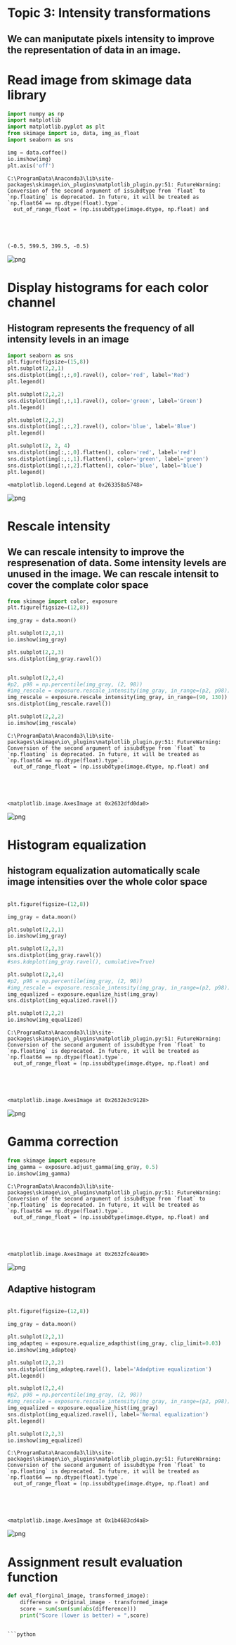 # Topic 3: Intensity transformations
## We can maniputate pixels intensity to improve the representation of data in an image. 

# Read image from skimage data library


```python
import numpy as np
import matplotlib
import matplotlib.pyplot as plt
from skimage import io, data, img_as_float
import seaborn as sns
```


```python
img = data.coffee()
io.imshow(img)
plt.axis('off')
```

    C:\ProgramData\Anaconda3\lib\site-packages\skimage\io\_plugins\matplotlib_plugin.py:51: FutureWarning: Conversion of the second argument of issubdtype from `float` to `np.floating` is deprecated. In future, it will be treated as `np.float64 == np.dtype(float).type`.
      out_of_range_float = (np.issubdtype(image.dtype, np.float) and





    (-0.5, 599.5, 399.5, -0.5)




    
![png](output_3_2.png)
    


# Display histograms for each color channel
## Histogram represents the frequency of all intensity levels in an image


```python
import seaborn as sns
plt.figure(figsize=(15,8))
plt.subplot(2,2,1)
sns.distplot(img[:,:,0].ravel(), color='red', label='Red')
plt.legend()

plt.subplot(2,2,2)
sns.distplot(img[:,:,1].ravel(), color='green', label='Green')
plt.legend()

plt.subplot(2,2,3)
sns.distplot(img[:,:,2].ravel(), color='blue', label='Blue')
plt.legend()

plt.subplot(2, 2, 4)
sns.distplot(img[:,:,0].flatten(), color='red', label='red')
sns.distplot(img[:,:,1].flatten(), color='green', label='green')
sns.distplot(img[:,:,2].flatten(), color='blue', label='blue')
plt.legend()
```




    <matplotlib.legend.Legend at 0x263358a5748>




    
![png](output_5_1.png)
    


# Rescale intensity 
## We can rescale intensity to improve the respresenation of data. Some intensity levels are unused in the image. We can rescale intensit to cover the complate color space


```python
from skimage import color, exposure
plt.figure(figsize=(12,8))

img_gray = data.moon()

plt.subplot(2,2,1)
io.imshow(img_gray)

plt.subplot(2,2,3)
sns.distplot(img_gray.ravel())


plt.subplot(2,2,4)
#p2, p98 = np.percentile(img_gray, (2, 98))
#img_rescale = exposure.rescale_intensity(img_gray, in_range=(p2, p98))
img_rescale = exposure.rescale_intensity(img_gray, in_range=(90, 130))
sns.distplot(img_rescale.ravel())

plt.subplot(2,2,2)
io.imshow(img_rescale)
```

    C:\ProgramData\Anaconda3\lib\site-packages\skimage\io\_plugins\matplotlib_plugin.py:51: FutureWarning: Conversion of the second argument of issubdtype from `float` to `np.floating` is deprecated. In future, it will be treated as `np.float64 == np.dtype(float).type`.
      out_of_range_float = (np.issubdtype(image.dtype, np.float) and





    <matplotlib.image.AxesImage at 0x2632dfd0da0>




    
![png](output_7_2.png)
    


# Histogram equalization
## histogram equalization automatically scale image intensities over the whole color space


```python

plt.figure(figsize=(12,8))

img_gray = data.moon()

plt.subplot(2,2,1)
io.imshow(img_gray)

plt.subplot(2,2,3)
sns.distplot(img_gray.ravel())
#sns.kdeplot(img_gray.ravel(), cumulative=True)

plt.subplot(2,2,4)
#p2, p98 = np.percentile(img_gray, (2, 98))
#img_rescale = exposure.rescale_intensity(img_gray, in_range=(p2, p98))
img_equalized = exposure.equalize_hist(img_gray)
sns.distplot(img_equalized.ravel())

plt.subplot(2,2,2)
io.imshow(img_equalized)
```

    C:\ProgramData\Anaconda3\lib\site-packages\skimage\io\_plugins\matplotlib_plugin.py:51: FutureWarning: Conversion of the second argument of issubdtype from `float` to `np.floating` is deprecated. In future, it will be treated as `np.float64 == np.dtype(float).type`.
      out_of_range_float = (np.issubdtype(image.dtype, np.float) and





    <matplotlib.image.AxesImage at 0x2632e3c9128>




    
![png](output_9_2.png)
    


# Gamma correction


```python
from skimage import exposure
img_gamma = exposure.adjust_gamma(img_gray, 0.5)
io.imshow(img_gamma)
```

    C:\ProgramData\Anaconda3\lib\site-packages\skimage\io\_plugins\matplotlib_plugin.py:51: FutureWarning: Conversion of the second argument of issubdtype from `float` to `np.floating` is deprecated. In future, it will be treated as `np.float64 == np.dtype(float).type`.
      out_of_range_float = (np.issubdtype(image.dtype, np.float) and





    <matplotlib.image.AxesImage at 0x2632fc4ea90>




    
![png](output_11_2.png)
    


## Adaptive histogram


```python

plt.figure(figsize=(12,8))

img_gray = data.moon()

plt.subplot(2,2,1)
img_adapteq = exposure.equalize_adapthist(img_gray, clip_limit=0.03)
io.imshow(img_adapteq)

plt.subplot(2,2,2)
sns.distplot(img_adapteq.ravel(), label='Adadptive equalization')
plt.legend()

plt.subplot(2,2,4)
#p2, p98 = np.percentile(img_gray, (2, 98))
#img_rescale = exposure.rescale_intensity(img_gray, in_range=(p2, p98))
img_equalized = exposure.equalize_hist(img_gray)
sns.distplot(img_equalized.ravel(), label='Normal equalization')
plt.legend()

plt.subplot(2,2,3)
io.imshow(img_equalized)

```

    C:\ProgramData\Anaconda3\lib\site-packages\skimage\io\_plugins\matplotlib_plugin.py:51: FutureWarning: Conversion of the second argument of issubdtype from `float` to `np.floating` is deprecated. In future, it will be treated as `np.float64 == np.dtype(float).type`.
      out_of_range_float = (np.issubdtype(image.dtype, np.float) and





    <matplotlib.image.AxesImage at 0x1b4683cd4a8>




    
![png](output_13_2.png)
    


# Assignment result evaluation function



```python
def eval_f(orginal_image, transformed_image):
    difference = Original_image - transformed_image
    score = sum(sum(sum(abs(difference)))
    print("Score (lower is better) = ",score)


```python

